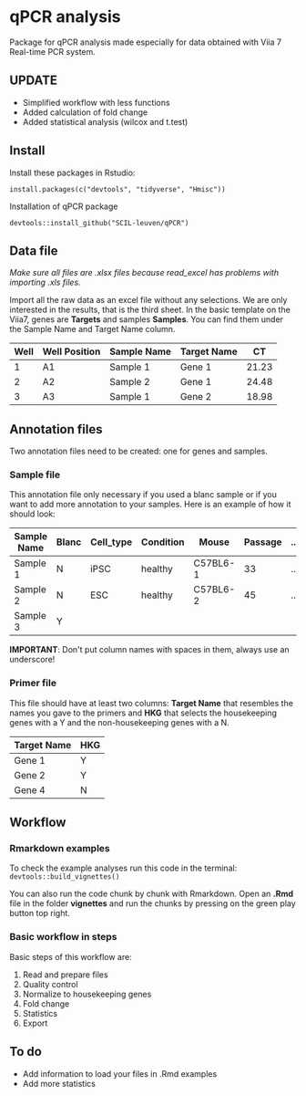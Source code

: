 # qPCR analysis
Package for qPCR analysis made especially for data obtained with Viia 7 Real-time PCR system.

## UPDATE
* Simplified workflow with less functions
* Added calculation of fold change
* Added statistical analysis (wilcox and t.test)

## Install

Install these packages in Rstudio:

  `install.packages(c("devtools", "tidyverse", "Hmisc"))`

Installation of qPCR package

  `devtools::install_github("SCIL-leuven/qPCR")`

## Data file

*Make sure all files are .xlsx files because read_excel has problems with importing .xls files.*

Import all the raw data as an excel file without any selections. We are only interested in the results, that is the third sheet. In the basic template on the Viia7, genes are **Targets** and samples **Samples**. You can find them under the Sample Name and Target Name column.


Well | Well Position | Sample Name | Target Name | CT  
-----|---------------|-------------|-------------|----
1    | A1            | Sample 1    | Gene 1    | 21.23  
2    | A2            | Sample 2    | Gene 1    | 24.48  
3    | A3            | Sample 1    | Gene 2    | 18.98   


## Annotation files

Two annotation files need to be created: one for genes and samples.

### Sample file

This annotation file only necessary if you used a blanc sample or if you want to add more annotation to your samples. Here is an example of how it should look:

Sample Name | Blanc |Cell_type  | Condition | Mouse     | Passage   | ...
----------|-------|-----------|-----------|-----------|-----------|------
Sample 1  | N     |iPSC         | healthy   | C57BL6-1  | 33        | ...
Sample 2  | N     |ESC        | healthy   | C57BL6-2  | 45        | ...
Sample 3  | Y     |           |           |           |           |

**IMPORTANT**: Don't put column names with spaces in them, always use an underscore!

### Primer file

This file should have at least two columns: **Target Name**  that resembles the names you gave to the primers and **HKG** that selects the housekeeping genes with a Y and the non-housekeeping genes with a N.

Target Name | HKG
---------|-----
Gene 1 | Y
Gene 2 | Y
Gene 4 | N

## Workflow

### Rmarkdown examples

To check the example analyses run this code in the terminal:
`devtools::build_vignettes()`

You can also run the code chunk by chunk with Rmarkdown. Open an **.Rmd** file in the folder **vignettes** and run the chunks by pressing on the green play button top right.

### Basic workflow in steps

Basic steps of this workflow are:
1. Read and prepare files
2. Quality control
3. Normalize to housekeeping genes
4. Fold change
5. Statistics
6. Export

## To do
* Add information to load your files in .Rmd examples
* Add more statistics
